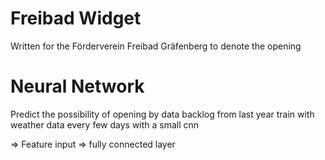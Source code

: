 # Freibad Widget

Written for the Förderverein Freibad Gräfenberg to denote the opening


# Neural Network
Predict the possibility of opening by data backlog from last year 
train with weather data every few days with a small cnn

=> Feature input 
=> fully connected layer
